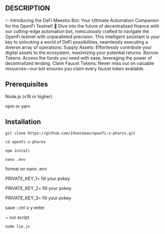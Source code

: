 ## DESCRIPTION

✨ Introducing the DeFi Maestro Bot: Your Ultimate Automation Companion for the OpenFi Testnet! 🚀
Dive into the future of decentralized finance with our cutting-edge automation bot, meticulously crafted to navigate the OpenFi testnet with unparalleled precision. This intelligent assistant is your key to unlocking a world of DeFi possibilities, seamlessly executing a diverse array of operations:
Supply Assets: Effortlessly contribute your digital assets to the ecosystem, maximizing your potential returns.
Borrow Tokens: Access the funds you need with ease, leveraging the power of decentralized lending.
Claim Faucet Tokens: Never miss out on valuable resources—our bot ensures you claim every faucet token available.

## Prerequisites
Node.js (v18 or higher)

npm or yarn

## Installation

```
git clone https://github.com/19seniman/openfi-x-pharos.git
```
```
cd openfi-x-pharos
```
```
npm install
```
```
nano .env
```
format on nano .env

PRIVATE_KEY_1= fill your pvkey

PRIVATE_KEY_2= fill your pvkey

PRIVATE_KEY_3= fill your pvkey

save :  ctrl x y enter

~ run script
```
node lim.js
```
